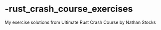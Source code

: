 # -rust_crash_course_exercises
My exercise solutions from Ultimate Rust Crash Course by Nathan Stocks
